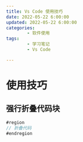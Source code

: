 ```yaml
---
title: Vs Code 使用技巧
date: 2022-05-22 6:00:00
updated: 2022-05-22 6:00:00
categories:
        - 软件使用
tags:
        - 学习笔记
        - Vs Code

---
```


# 使用技巧

## 强行折叠代码块

```js
#region
// 折叠代码
#endregion
```

